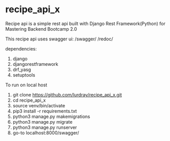 # recipe_api_x
Recipe api is a simple rest api built with Django Rest Framework(Python) for Mastering Backend Bootcamp 2.0

This recipe api uses swagger ui:
/swagger/
/redoc/

dependencies:
1. django
2. djangorestframework
3. drf_yasg
4. setuptools

To run on local host

1. git clone https://github.com/lurdray/recipe_api_x.git
2. cd recipe_api_x
3. source venv/bin/activate
4. pip3 install -r requirements.txt
5. python3 manage.py makemigrations
6. python3 manage.py migrate
7. python3 manage.py runserver
8. go-to localhost:8000/swagger/

